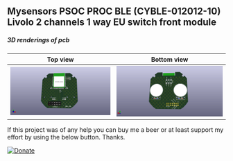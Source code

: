 ## Mysensors PSOC PROC BLE (CYBLE-012012-10) Livolo 2 channels 1 way EU switch front module

##### 3D renderings of pcb

Top view | Bottom view
------------ | -------------
![Alt text](3d/renderings/livolo_2_channels_1way_eu_switch_cyble_top.png?raw=true "top view") | ![Alt text](3d/renderings/livolo_2_channels_1way_eu_switch_cyble_bottom.png?raw=true "bottom view")


If this project was of any help you can buy me a beer or at least support my effort by using the below button. Thanks.

[![Donate](https://img.shields.io/badge/Donate-PayPal-green.svg)](https://www.paypal.com/cgi-bin/webscr?cmd=_s-xclick&hosted_button_id=3ELNC7T6XRJ74&source=url)